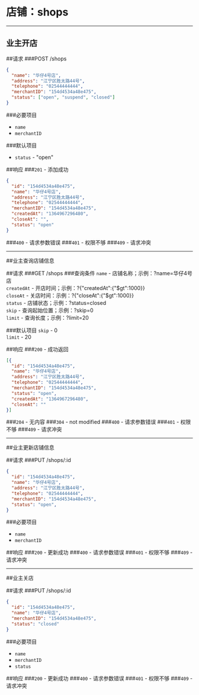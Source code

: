 # 店铺：shops
***
## 业主开店

##请求
###POST /shops

```json
{
  "name": "华仔4号店",
  "address": "江宁区胜太路44号",
  "telephone": "02544444444",
  "merchantID": "154d4534a48e475",
  "status": ["open", "suspend", "closed"]
}
```
###必要项目
* `name`  
* `merchantID`  

###默认项目
* `status` - "open"  


##响应
###`201` - 添加成功
```json
{
  "id": "154d4534a48e475",
  "name": "华仔4号店",
  "address": "江宁区胜太路44号",
  "telephone": "02544444444",
  "merchantID": "154d4534a48e475",
  "createdAt": "1364967296480",
  "closeAt": "",
  "status": "open"
}
```
###`400` - 请求参数错误
###`401` - 权限不够
###`409` - 请求冲突
***


##业主查询店铺信息

##请求
###GET /shops
###查询条件
`name` - 店铺名称；示例：?name=华仔4号店  
`createdAt` - 开店时间；示例：?{"createdAt":{"$gt":1000}}  
`closeAt` - 关店时间：示例：?{"closeAt":{"$gt":1000}}  
`status` - 店铺状态；示例：?status=closed  
`skip` - 查询起始位置；示例：?skip=0  
`limit` - 查询长度；示例：?limit=20  

###默认项目
`skip` - 0  
`limit` - 20  

##响应
###`200` - 成功返回
```json
[{
  "id": "154d4534a48e475",
  "name": "华仔4号店",
  "address": "江宁区胜太路44号",
  "telephone": "02544444444",
  "merchantID": "154d4534a48e475",
  "status": "open",
  "createdAt": "1364967296480",
  "closeAt": ""
}]
```
###`204` - 无内容
###`304` - not modified
###`400` - 请求参数错误
###`401` - 权限不够
###`409` - 请求冲突
***


##业主更新店铺信息

##请求
###PUT /shops/:id

```json
{
  "id": "154d4534a48e475",
  "name": "华仔4号店",
  "address": "江宁区胜太路44号",
  "telephone": "02544444444",
  "merchantID": "154d4534a48e475",
  "status": "open",
}
```
###必要项目
* `name`  
* `merchantID`  


##响应
###`200` - 更新成功
###`400` - 请求参数错误
###`401` - 权限不够
###`409` - 请求冲突
***


##业主关店

##请求
###PUT /shops/:id

```json
{
  "id": "154d4534a48e475",
  "name": "华仔4号店",
  "merchantID": "154d4534a48e475",
  "status": "closed"
}
```
###必要项目
* `name`  
* `merchantID`  
* `status`  

##响应
###`200` - 更新成功
###`400` - 请求参数错误
###`401` - 权限不够
###`409` - 请求冲突
